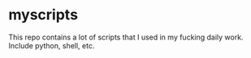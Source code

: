 # myscripts
This repo contains a lot of scripts that I used in my fucking daily work.
Include python, shell, etc.
